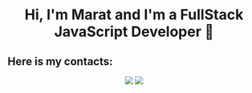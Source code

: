 <!-- ### Hi, I'm Marat and I'm a FullStack JavaScript Developer 👋 -->
<h1 align="center">Hi, I'm Marat and I'm a FullStack JavaScript Developer 👋</h1> 

<h2>Here is my contacts:</h2>
<p align="center">
<a href="https://www.linkedin.com/in/marat-kuzakhmetov/"><img src="https://img.shields.io/badge/LinkedIn-0077B5?style=for-the-badge&logo=linkedin&logoColor=white" /></a>
<a href="https://t.me/Marat_Kuzakhmetov"><img src="https://img.shields.io/badge/Telegram-2CA5E0?style=for-the-badge&logo=telegram&logoColor=white" /></a>
</p>

<!-- [![LinkedIn badge](https://img.shields.io/badge/LinkedIn-0077B5?style=for-the-badge&logo=linkedin&logoColor=white)](https://www.linkedin.com/in/marat-kuzakhmetov/)
[![Telegram badge](https://img.shields.io/badge/Telegram-2CA5E0?style=for-the-badge&logo=telegram&logoColor=white)](https://t.me/Marat_Kuzakhmetov) -->

